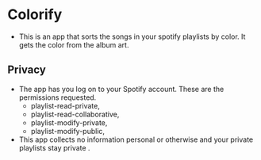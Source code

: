 # Colorify

- This is an app that sorts the songs in your spotify playlists by color. It gets the color from the album art.

## Privacy

- The app has you log on to your Spotify account. These are the permissions requested.
    - playlist-read-private,
    - playlist-read-collaborative,
    - playlist-modify-private,
    - playlist-modify-public,
- This app collects no information personal or otherwise and your private playlists stay private .
